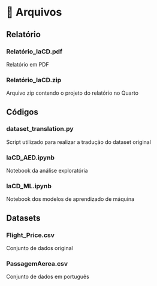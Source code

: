# 📄 Arquivos

## Relatório

### Relatório_IaCD.pdf
Relatório em PDF

### Relatório_IaCD.zip
Arquivo zip contendo o projeto do relatório no Quarto

## Códigos

### dataset_translation.py
Script utilizado para realizar a tradução do dataset original

### IaCD_AED.ipynb
Notebook da análise exploratória

### IaCD_ML.ipynb
Notebook dos modelos de aprendizado de máquina

## Datasets

### Flight_Price.csv
Conjunto de dados original

### PassagemAerea.csv
Conjunto de dados em português




